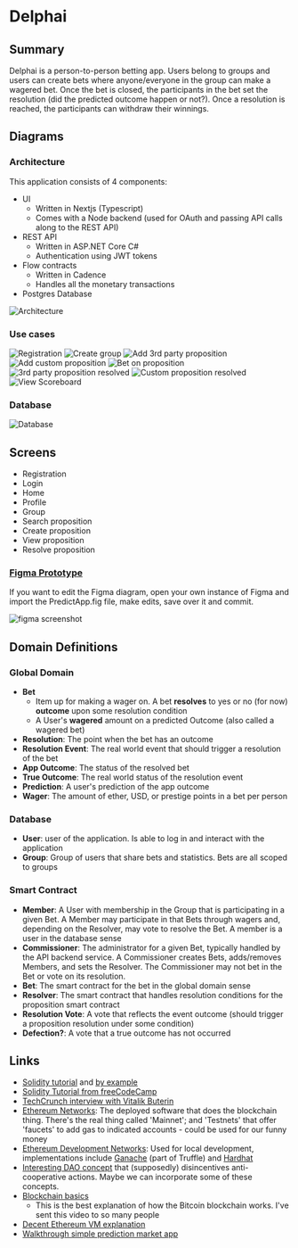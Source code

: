 # Delphai

## Summary

Delphai is a person-to-person betting app. Users belong to groups and users can create bets where anyone/everyone in the group can make a wagered bet. Once the bet is closed, the participants in the bet set the resolution (did the predicted outcome happen or not?). Once a resolution is reached, the participants can withdraw their winnings.

## Diagrams

### Architecture

This application consists of 4 components:

- UI
  - Written in Nextjs (Typescript)
  - Comes with a Node backend (used for OAuth and passing API calls along to the REST API)
- REST API
  - Written in ASP.NET Core C#
  - Authentication using JWT tokens
- Flow contracts
  - Written in Cadence
  - Handles all the monetary transactions
- Postgres Database

![Architecture](./docs/Diagrams/out/Architecture/highLevel.png)

### Use cases

![Registration](./docs/Diagrams/out/UserStories/Registration%20Sequence.png)
![Create group](./docs/Diagrams/out/UserStories/Create%20Group.png)
![Add 3rd party proposition](./docs/Diagrams/out/UserStories/Add%203rd%20Party%20Proposition.png)
![Add custom proposition](./docs/Diagrams/out/UserStories/Add%20Custom%20Proposition.png)
![Bet on proposition](./docs/Diagrams/out/UserStories/Bet%20on%20Proposition.png)
![3rd party proposition resolved](./docs/Diagrams/out/UserStories/3rd%20Party%20Proposition%20Resolved.png)
![Custom proposition resolved](./docs/Diagrams/out/UserStories/Resolve%20Custom%20Proposition.png)
![View Scoreboard](./docs/Diagrams/out/UserStories/View%20Scoreboard.png)

### Database

![Database](./docs/Diagrams/out/Database/database.png)

## Screens

- Registration
- Login
- Home
- Profile
- Group
- Search proposition
- Create proposition
- View proposition
- Resolve proposition

### [Figma Prototype](https://www.figma.com/file/dT8jDjIrj4orLPvB9qpWzq/PredictApp?node-id=0%3A1)

If you want to edit the Figma diagram, open your own instance of Figma and import the PredictApp.fig file, make edits, save over it and commit.

![figma screenshot](./docs/Diagrams/src/UI/figma.png)

## Domain Definitions

### Global Domain

- **Bet**
  - Item up for making a wager on. A bet **resolves** to yes or no (for now) **outcome** upon some resolution condition
  - A User's **wagered** amount on a predicted Outcome (also called a wagered bet)
- **Resolution**: The point when the bet has an outcome
- **Resolution Event**: The real world event that should trigger a resolution of the bet
- **App Outcome**: The status of the resolved bet
- **True Outcome**: The real world status of the resolution event
- **Prediction**: A user's prediction of the app outcome
- **Wager**: The amount of ether, USD, or prestige points in a bet per person

### Database

- **User**: user of the application. Is able to log in and interact with the application
- **Group**: Group of users that share bets and statistics. Bets are all scoped to groups

### Smart Contract

- **Member**:  A User with membership in the Group that is participating in a given Bet. A Member may participate in that Bets through wagers and, depending on the Resolver, may vote to resolve the Bet. A member is a user in the database sense
- **Commissioner**: The administrator for a given Bet, typically handled by the API backend service. A Commissioner creates Bets, adds/removes Members, and sets the Resolver. The Commissioner may not bet in the Bet or vote on its resolution.
- **Bet**: The smart contract for the bet in the global domain sense
- **Resolver**: The smart contract that handles resolution conditions for the proposition smart contract
- **Resolution Vote**: A vote that reflects the event outcome (should trigger a proposition resolution under some condition)
- **Defection?**: A vote that a true outcome has not occurred

## Links

- [Solidity tutorial](https://docs.soliditylang.org/en/v0.8.2/introduction-to-smart-contracts.html) and [by example](https://docs.soliditylang.org/en/v0.8.2/solidity-by-example.html)
- [Solidity Tutorial from freeCodeCamp](https://www.youtube.com/watch?v=ipwxYa-F1uY&ab_channel=freeCodeCamp.org)
- [TechCrunch interview with Vitalik Buterin](https://www.youtube.com/watch?v=WSN5BaCzsbo&ab_channel=TechCrunch)
- [Ethereum Networks](https://ethereum.org/en/developers/docs/networks/): The deployed software that does the blockchain thing. There's the real thing called 'Mainnet'; and 'Testnets' that offer 'faucets' to add gas to indicated accounts - could be used for our funny money
- [Ethereum Development Networks](https://ethereum.org/en/developers/docs/development-networks/): Used for local development, implementations include [Ganache](https://www.trufflesuite.com/ganache) (part of Truffle) and [Hardhat](https://hardhat.org/)
- [Interesting DAO concept](https://github.com/molochventures/moloch) that (supposedly) disincentives anti-cooperative actions. Maybe we can incorporate some of these concepts.
- [Blockchain basics](https://www.youtube.com/watch?v=bBC-nXj3Ng4&ab_channel=3Blue1Brown)
  - This is the best explanation of how the Bitcoin blockchain works. I've sent this video to so many people
- [Decent Ethereum VM explanation](https://www.youtube.com/watch?v=BsDq2mzC5tk&ab_channel=TommyCooksey)
- [Walkthrough simple prediction market app](https://www.youtube.com/watch?v=jgpyeu5nABI&ab_channel=EatTheBlocks)
